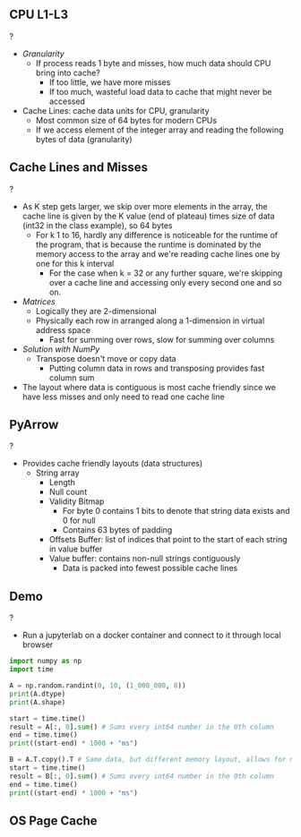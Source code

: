 ## CPU L1-L3
?
- *Granularity*
	- If process reads 1 byte and misses, how much data should CPU bring into cache?
		- If too little, we have more misses
		- If too much, wasteful load data to cache that might never be accessed
- Cache Lines: cache data units for CPU, granularity
	- Most common size of 64 bytes for modern CPUs
	- If we access element of the integer array and reading the following bytes of data (granularity)
<!--SR:!2025-09-30,4,270-->


## Cache Lines and Misses
?
- As K step gets larger, we skip over more elements in the array, the cache line is given by the K value (end of plateau) times size of data (int32 in the class example), so 64 bytes
	- For k 1 to 16, hardly any difference is noticeable for the runtime of the program, that is because the runtime is dominated by the memory access to the array and we're reading cache lines one by one for this k interval
		- For the case when k = 32 or any further square, we're skipping over a cache line and accessing only every second one and so on.
- *Matrices*
	- Logically they are 2-dimensional
	- Physically each row in arranged along a 1-dimension in virtual address space
		- Fast for summing over rows, slow for summing over columns
- *Solution with NumPy*
	- Transpose doesn't move or copy data
		- Putting column data in rows and transposing provides fast column sum
- The layout where data is contiguous is most cache friendly since we have less misses and only need to read one cache line
## PyArrow
?
- Provides cache friendly layouts (data structures)
	- String array
		- Length
		- Null count
		- Validity Bitmap
			- For byte 0 contains 1 bits to denote that string data exists and 0 for null
			- Contains 63 bytes of padding
		- Offsets Buffer: list of indices that point to the start of each string in value buffer
		- Value buffer: contains non-null strings contiguously
			- Data is packed into fewest possible cache lines
<!--SR:!2025-09-30,4,270-->

## Demo
?
- Run a jupyterlab on a docker container and connect to it through local browser
```python
import numpy as np
import time

A = np.random.randint(0, 10, (1_000_000, 8))
print(A.dtype)
print(A.shape)

start = time.time()
result = A[:, 0].sum() # Sums every int64 number in the 0th column
end = time.time()
print((start-end) * 1000 + "ms")

B = A.T.copy().T # Same data, but different memory layout, allows for much faster column sum per what we described about memory layouts and cache lines
start = time.time()
result = B[:, 0].sum() # Sums every int64 number in the 0th column
end = time.time()
print((start-end) * 1000 + "ms")
```
<!--SR:!2025-09-30,4,270-->

## OS Page Cache


## 